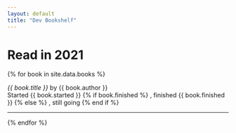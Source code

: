```yaml
---
layout: default
title: "Dev Bookshelf"
---
```

# Read in 2021

{% for book in site.data.books %}
  <p>
    <cite>{{ book.title }}</cite> by {{ book.author }}
    <br>
    <span>
    Started {{ book.started }}
    {% if book.finished %}    
    , finished {{ book.finished }}
    {% else %}
    , still going
    {% end if %}
    </span>
  </p>

<hr>
{% endfor %}
